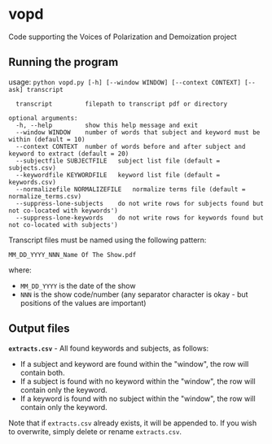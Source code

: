 # vopd
Code supporting the Voices of Polarization and Demoization project

## Running the program

usage: `python vopd.py [-h] [--window WINDOW] [--context CONTEXT] [--ask] transcript`

```positional arguments:
  transcript         filepath to transcript pdf or directory

optional arguments:
  -h, --help         show this help message and exit
  --window WINDOW    number of words that subject and keyword must be within (default = 10)
  --context CONTEXT  number of words before and after subject and keyword to extract (default = 20)
  --subjectfile SUBJECTFILE   subject list file (default = subjects.csv)
  --keywordfile KEYWORDFILE   keyword list file (default = keywords.csv)
  --normalizefile NORMALIZEFILE   normalize terms file (default = normalize_terms.csv)
  --suppress-lone-subjects    do not write rows for subjects found but not co-located with keywords')
  --suppress-lone-keywords    do not write rows for keywords found but not co-located with subjects')

```

Transcript files must be named using the following pattern:

`MM_DD_YYYY_NNN_Name Of The Show.pdf`

where:
 - `MM_DD_YYYY` is the date of the show
 - `NNN` is the show code/number
(any separator character is okay - but positions of the values are important)


## Output files

**`extracts.csv`** - All found keywords and subjects, as follows:
- If a subject and keyword are found within the "window", the row will contain both.
- If a subject is found with no keyword within the "window", the row will contain only the keyword.
- If a keyword is found with no subject within the "window", the row will contain only the keyword.

Note that if `extracts.csv` already exists, it will be appended to.  If you wish to overwrite, simply delete or rename `extracts.csv`.



